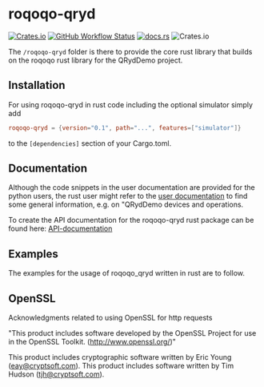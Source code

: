 # roqoqo-qryd
[![Crates.io](https://img.shields.io/crates/v/roqoqo-qryd)](https://crates.io/crates/roqoqo-qryd)
[![GitHub Workflow Status](https://github.com/HQSquantumsimulations/qoqo_qryd/workflows/ci_tests_main/badge.svg)](https://github.com/HQSquantumsimulations/qoqo/actions)
[![docs.rs](https://img.shields.io/docsrs/roqoqo-qryd)](https://docs.rs/roqoqo-qryd/)
![Crates.io](https://img.shields.io/crates/l/roqoqo-qryd)

The `/roqoqo-qryd` folder is there to provide the core rust library that builds on the roqoqo rust library for the QRydDemo project.

## Installation

For using roqoqo-qryd in rust code including the optional simulator simply add

```toml
roqoqo-qryd = {version="0.1", path="...", features=["simulator"]}
```

to the `[dependencies]` section of your Cargo.toml.

## Documentation

Although the code snippets in the user documentation are provided for the python users, the rust user might refer to the [user documentation](https://github.com/HQSquantumsimulations/qoqo_qryd/tree/main/userdoc) to find some general information, e.g. on "QRydDemo devices and operations.

To create the API documentation for the roqoqo-qryd rust package can be found here: [API-documentation](https://docs.rs/roqoqo-qryd/)

## Examples

The examples for the usage of roqoqo_qryd written in rust are to follow.

## OpenSSL

Acknowledgments related to using OpenSSL for http requests

"This product includes software developed by the OpenSSL Project
for use in the OpenSSL Toolkit. (http://www.openssl.org/)"

This product includes cryptographic software written by Eric Young
(eay@cryptsoft.com).  This product includes software written by Tim
Hudson (tjh@cryptsoft.com).
